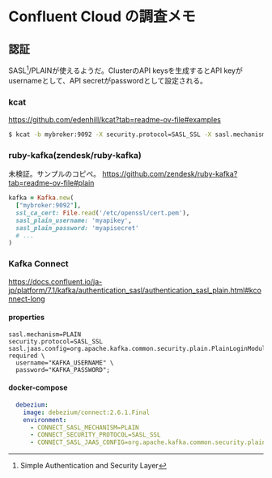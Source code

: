 # Confluent Cloud の調査メモ

## 認証

SASL[^1]/PLAINが使えるようだ。ClusterのAPI keysを生成するとAPI keyがusernameとして、API secretがpasswordとして設定される。

### kcat

https://github.com/edenhill/kcat?tab=readme-ov-file#examples

```sh
$ kcat -b mybroker:9092 -X security.protocol=SASL_SSL -X sasl.mechanism=PLAIN -X sasl.username=myapikey -X sasl.password=myapisecret ...
```

### ruby-kafka(zendesk/ruby-kafka)

未検証。サンプルのコピペ。
https://github.com/zendesk/ruby-kafka?tab=readme-ov-file#plain

```rb
kafka = Kafka.new(
  ["mybroker:9092"],
  ssl_ca_cert: File.read('/etc/openssl/cert.pem'),
  sasl_plain_username: 'myapikey',
  sasl_plain_password: 'myapisecret'
  # ...
)
```

### Kafka Connect

https://docs.confluent.io/ja-jp/platform/7.1/kafka/authentication_sasl/authentication_sasl_plain.html#kconnect-long

#### properties

```properties
sasl.mechanism=PLAIN
security.protocol=SASL_SSL
sasl.jaas.config=org.apache.kafka.common.security.plain.PlainLoginModule required \
  username="KAFKA_USERNAME" \
  password="KAFKA_PASSWORD";
```

#### docker-compose

```yaml
  debezium:
    image: debezium/connect:2.6.1.Final
    environment:
      - CONNECT_SASL_MECHANISM=PLAIN
      - CONNECT_SECURITY_PROTOCOL=SASL_SSL
      - CONNECT_SASL_JAAS_CONFIG=org.apache.kafka.common.security.plain.PlainLoginModule required username="${KAFKA_USERNAME}" password="${KAFKA_PASSWORD}";
```

[^1]:Simple Authentication and Security Layer
